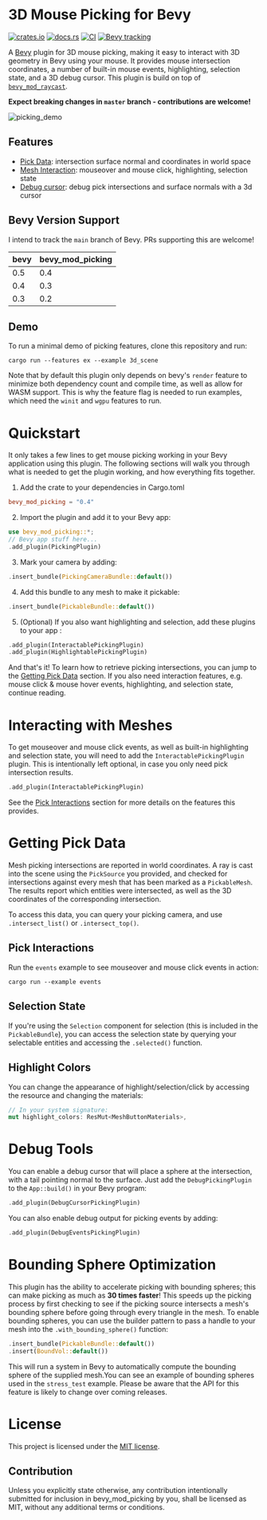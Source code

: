 # 3D Mouse Picking for Bevy

[![crates.io](https://img.shields.io/crates/v/bevy_mod_picking)](https://crates.io/crates/bevy_mod_picking)
[![docs.rs](https://docs.rs/bevy_mod_picking/badge.svg)](https://docs.rs/bevy_mod_picking)
[![CI](https://github.com/aevyrie/bevy_mod_picking/workflows/CI/badge.svg?branch=master)](https://github.com/aevyrie/bevy_mod_picking/actions?query=workflow%3A%22CI%22+branch%3Amaster)
[![Bevy tracking](https://img.shields.io/badge/Bevy%20tracking-main-lightblue)](https://github.com/bevyengine/bevy/blob/main/docs/plugins_guidelines.md#main-branch-tracking)

A [Bevy](https://github.com/bevyengine/bevy) plugin for 3D mouse picking, making it easy to interact
with 3D geometry in Bevy using your mouse. It provides mouse intersection coordinates, a
number of built-in mouse events, highlighting, selection state, and a 3D debug cursor. This plugin
is build on top of [`bevy_mod_raycast`](https://github.com/aevyrie/bevy_mod_raycast).

**Expect breaking changes in `master` branch - contributions are welcome!**

![picking_demo](https://user-images.githubusercontent.com/2632925/114128723-d8de1b00-98b1-11eb-9b25-812fcf6664e2.gif)


## Features
* [Pick Data](#getting-pick-data): intersection surface normal and coordinates in world space
* [Mesh Interaction](#interacting-with-meshes): mouseover and mouse click, highlighting, selection state
* [Debug cursor](#debug): debug pick intersections and surface normals with a 3d cursor

## Bevy Version Support

I intend to track the `main` branch of Bevy. PRs supporting this are welcome! 

|bevy|bevy_mod_picking|
|---|---|
|0.5|0.4|
|0.4|0.3|
|0.3|0.2|

## Demo

To run a minimal demo of picking features, clone this repository and run:

```console
cargo run --features ex --example 3d_scene 
```

Note that by default this plugin only depends on bevy's `render` feature to minimize both dependency count and compile time, as well as allow for WASM support. This is why the feature flag is needed to run examples, which need the `winit` and `wgpu` features to run.

# Quickstart

It only takes a few lines to get mouse picking working in your Bevy application using this plugin. The following sections will walk you through what is needed to get the plugin working, and how everything fits together.

1. Add the crate to your dependencies in Cargo.toml
```toml
bevy_mod_picking = "0.4"
```

2. Import the plugin and add it to your Bevy app:
```rust
use bevy_mod_picking::*;
// Bevy app stuff here...
.add_plugin(PickingPlugin)
```

3. Mark your camera by adding:
```rust
.insert_bundle(PickingCameraBundle::default())
```

4. Add this bundle to any mesh to make it pickable:
```rust
.insert_bundle(PickableBundle::default())
```

5. (Optional) If you also want highlighting and selection, add these plugins to your app :
```rust
.add_plugin(InteractablePickingPlugin)
.add_plugin(HighlightablePickingPlugin)
```

And that's it! To learn how to retrieve picking intersections, you can jump to the [Getting Pick
Data](#getting-pick-data) section. If you also need interaction features, e.g. mouse click & mouse
hover events, highlighting, and selection state, continue reading.

# Interacting with Meshes

To get mouseover and mouse click events, as well as built-in highlighting and selection state, you will need to add the `InteractablePickingPlugin` plugin. This is intentionally left optional, in case you only need pick intersection results.

```rust
.add_plugin(InteractablePickingPlugin)
```

See the [Pick Interactions](#pick-interactions) section for more details on the features this provides.


# Getting Pick Data

Mesh picking intersections are reported in world coordinates. A ray is cast into the scene using the
`PickSource` you provided, and checked for intersections against every mesh that has been marked as
a `PickableMesh`. The results report which entities were intersected, as well as the 3D coordinates
of the corresponding intersection.

To access this data, you can query your picking camera, and use `.intersect_list()` or `.intersect_top()`.

## Pick Interactions
 
Run the `events` example to see mouseover and mouse click events in action:

```shell
cargo run --example events
```

## Selection State

If you're using the `Selection` component for selection (this is included in the `PickableBundle`), you can access the selection state by querying your selectable entities and accessing the `.selected()` function.

## Highlight Colors

You can change the appearance of highlight/selection/click by accessing the resource and changing
the materials:

```rust
// In your system signature:
mut highlight_colors: ResMut<MeshButtonMaterials>,
```

# Debug Tools

You can enable a debug cursor that will place a sphere at the intersection, with a tail pointing normal to the surface. Just add the `DebugPickingPlugin` to the `App::build()` in your Bevy program:

```rust
.add_plugin(DebugCursorPickingPlugin)
```

You can also enable debug output for picking events by adding:

```rust
.add_plugin(DebugEventsPickingPlugin)
```

# Bounding Sphere Optimization

This plugin has the ability to accelerate picking with bounding spheres; this can make picking as much as **30 times faster**! This speeds up the picking process by first checking to see if the picking source intersects a mesh's bounding sphere before going through every triangle in the mesh. To enable bounding spheres, you can use the builder pattern to pass a handle to your mesh into the `.with_bounding_sphere()` function:

```rust
.insert_bundle(PickableBundle::default())
.insert(BoundVol::default())
```

This will run a system in Bevy to automatically compute the bounding sphere of the supplied mesh.You can see an example of bounding spheres used in the `stress_test` example. Please be aware that the API for this feature is likely to change over coming releases.

# License

This project is licensed under the [MIT license](https://github.com/aevyrie/bevy_mod_picking/blob/master/LICENSE).

## Contribution

Unless you explicitly state otherwise, any contribution intentionally submitted for inclusion in bevy_mod_picking by you, shall be licensed as MIT, without any additional terms or conditions.
